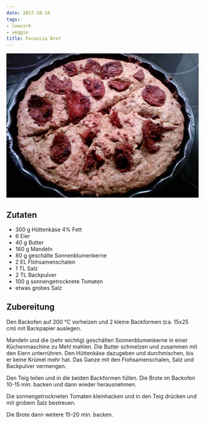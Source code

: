 ```yaml
---
date: 2017-10-16
tags:
- lowcarb
- veggie
title: Focaccia Brot
---
```


![](/img/Focaccia-Brot.jpg)

## Zutaten
- 300 g     Hüttenkäse 4% Fett
- 6         Eier
- 40 g      Butter
- 160 g     Mandeln
- 80 g      geschälte Sonnenblumenkerne
- 2 EL      Flohsamenschalen
- 1 TL      Salz
- 2 TL      Backpulver
- 100 g     sonnengetrocknete Tomaten
- etwas grobes Salz

## Zubereitung
Den Backofen auf 200 ℃ vorheizen und 2 kleine Backformen (ca. 15x25 cm) mit Backpapier auslegen.

Mandeln und die (sehr wichtig) geschälten Sonnenblumenkerne in einer Küchenmaschine zu Mehl mahlen. Die Butter schmelzen und zusammen mit den Eiern unterrühren.
Den Hüttenkäse dazugeben und durchmischen, bis er keine Krümel mehr hat. Das Ganze mit den Flohsamenschalen, Salz und Backpulver vermengen.

Den Teig teilen und in die beiden Backformen füllen. Die Brote im Backofen 10-15 min. backen und dann wieder herausnehmen.

Die sonnengetrockneten Tomaten kleinhacken und in den Teig drücken und mit grobem Salz bestreuen.

Die Brote dann weitere 15-20 min. backen.
